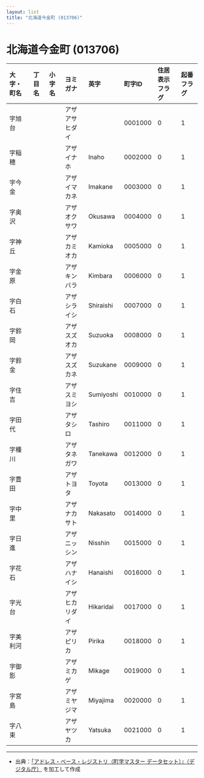 ```yaml
---
layout: list
title: "北海道今金町 (013706)"
---
```


# 北海道今金町 (013706)

| 大字・町名 | 丁目名 | 小字名 | ヨミガナ | 英字 | 町字ID | 住居表示フラグ | 起番フラグ |
|:---|:---|:---|:---|:---|:---|:---|:---|
| 字旭台 |  |  | アザアサヒダイ |  | 0001000 | 0 | 1 |
| 字稲穂 |  |  | アザイナホ | Inaho | 0002000 | 0 | 1 |
| 字今金 |  |  | アザイマカネ | Imakane | 0003000 | 0 | 1 |
| 字奥沢 |  |  | アザオクサワ | Okusawa | 0004000 | 0 | 1 |
| 字神丘 |  |  | アザカミオカ | Kamioka | 0005000 | 0 | 1 |
| 字金原 |  |  | アザキンバラ | Kimbara | 0006000 | 0 | 1 |
| 字白石 |  |  | アザシライシ | Shiraishi | 0007000 | 0 | 1 |
| 字鈴岡 |  |  | アザスズオカ | Suzuoka | 0008000 | 0 | 1 |
| 字鈴金 |  |  | アザスズカネ | Suzukane | 0009000 | 0 | 1 |
| 字住吉 |  |  | アザスミヨシ | Sumiyoshi | 0010000 | 0 | 1 |
| 字田代 |  |  | アザタシロ | Tashiro | 0011000 | 0 | 1 |
| 字種川 |  |  | アザタネガワ | Tanekawa | 0012000 | 0 | 1 |
| 字豊田 |  |  | アザトヨタ | Toyota | 0013000 | 0 | 1 |
| 字中里 |  |  | アザナカサト | Nakasato | 0014000 | 0 | 1 |
| 字日進 |  |  | アザニッシン | Nisshin | 0015000 | 0 | 1 |
| 字花石 |  |  | アザハナイシ | Hanaishi | 0016000 | 0 | 1 |
| 字光台 |  |  | アザヒカリダイ | Hikaridai | 0017000 | 0 | 1 |
| 字美利河 |  |  | アザピリカ | Pirika | 0018000 | 0 | 1 |
| 字御影 |  |  | アザミカゲ | Mikage | 0019000 | 0 | 1 |
| 字宮島 |  |  | アザミヤジマ | Miyajima | 0020000 | 0 | 1 |
| 字八束 |  |  | アザヤツカ | Yatsuka | 0021000 | 0 | 1 |

---

- 出典：[「アドレス・ベース・レジストリ（町字マスター データセット）』（デジタル庁）](https://www.digital.go.jp/policies/base_registry_address/) を加工して作成